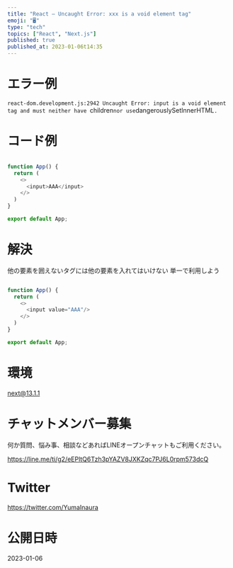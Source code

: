 ```yaml
---
title: "React – Uncaught Error: xxx is a void element tag"
emoji: "🖥"
type: "tech"
topics: ["React", "Next.js"]
published: true
published_at: 2023-01-06t14:35
---
```


# エラー例

`react-dom.development.js:2942 Uncaught Error: input is a void element tag and must neither have `children` nor use `dangerouslySetInnerHTML`.`

# コード例

```js

function App() {
  return (
    <>
      <input>AAA</input>
    </>
  )
}

export default App;
```

# 解決

他の要素を囲えないタグには他の要素を入れてはいけない
単一で利用しよう

```js

function App() {
  return (
    <>
      <input value="AAA"/>
    </>
  )
}

export default App;


```

# 環境

next@13.1.1

# チャットメンバー募集


何か質問、悩み事、相談などあればLINEオープンチャットもご利用ください。

https://line.me/ti/g2/eEPltQ6Tzh3pYAZV8JXKZqc7PJ6L0rpm573dcQ


# Twitter

https://twitter.com/YumaInaura


# 公開日時

2023-01-06
